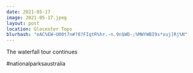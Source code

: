 ```yaml
---
date: 2021-05-17
image: 2021-05-17.jpeg
layout: post
location: Glocester Tops
blurhash: "eAC%EW~U00t7n#?8?FIqtR%hr.-n.9n$WD-;%MWYWBI9s*xuj]Rj%N"
---
```


The waterfall tour continues

#nationalparksaustralia

